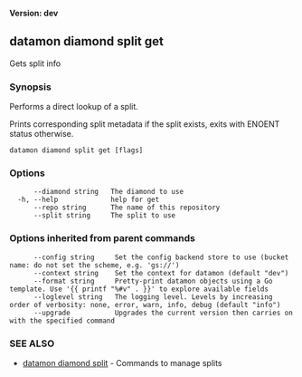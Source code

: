**Version: dev**

## datamon diamond split get

Gets split info

### Synopsis

Performs a direct lookup of a split.

Prints corresponding split metadata if the split exists,
exits with ENOENT status otherwise.

```
datamon diamond split get [flags]
```

### Options

```
      --diamond string   The diamond to use
  -h, --help             help for get
      --repo string      The name of this repository
      --split string     The split to use
```

### Options inherited from parent commands

```
      --config string     Set the config backend store to use (bucket name: do not set the scheme, e.g. 'gs://')
      --context string    Set the context for datamon (default "dev")
      --format string     Pretty-print datamon objects using a Go template. Use '{{ printf "%#v" . }}' to explore available fields
      --loglevel string   The logging level. Levels by increasing order of verbosity: none, error, warn, info, debug (default "info")
      --upgrade           Upgrades the current version then carries on with the specified command
```

### SEE ALSO

* [datamon diamond split](datamon_diamond_split.md)	 - Commands to manage splits

